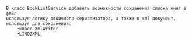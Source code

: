     В класс BookListService добавить возможности сохранения списка книг в файл,
    используя логику двоичного сериализатора, а также в xml документ, используя для сохранения:
        •класс XmlWriter
        •LINQ2XML
